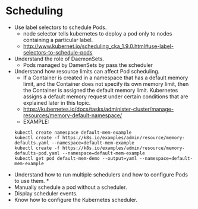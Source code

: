 # Scheduling
* Use label selectors to schedule Pods.
    * node selector tells kubernetes to deploy a pod only to nodes containing a particular label.
    * http://www.kubernet.io/scheduling_cka_1.9.0.html#use-label-selectors-to-schedule-pods
* Understand the role of DaemonSets.
    * Pods managed by DamenSets by pass the scheduler
* Understand how resource limits can affect Pod scheduling.
    *  If a Container is created in a namespace that has a default memory limit, and the Container does not specify its own memory limit, then the Container is assigned the default memory limit. Kubernetes assigns a default memory request under certain conditions that are explained later in this topic.
    * https://kubernetes.io/docs/tasks/administer-cluster/manage-resources/memory-default-namespace/
    * EXAMPLE: 
    ```
    kubectl create namespace default-mem-example
    kubectl create -f https://k8s.io/examples/admin/resource/memory-defaults.yaml --namespace=default-mem-example
    kubectl create -f https://k8s.io/examples/admin/resource/memory-defaults-pod.yaml --namespace=default-mem-example
    kubectl get pod default-mem-demo --output=yaml --namespace=default-mem-example
    ```
* Understand how to run multiple schedulers and how to configure Pods to use them.
    *
* Manually schedule a pod without a scheduler.
* Display scheduler events.
* Know how to configure the Kubernetes scheduler.
